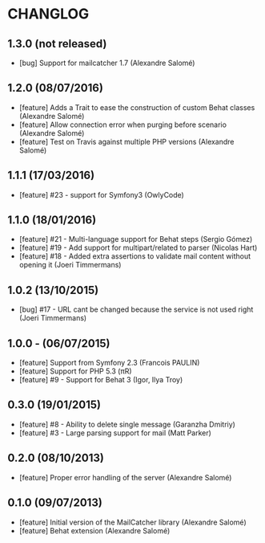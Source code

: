 # CHANGLOG

## 1.3.0 (not released)

- [bug] Support for mailcatcher 1.7 (Alexandre Salomé)

## 1.2.0 (08/07/2016)

* [feature] Adds a Trait to ease the construction of custom Behat classes (Alexandre Salomé)
* [feature] Allow connection error when purging before scenario (Alexandre Salomé)
* [feature] Test on Travis against multiple PHP versions (Alexandre Salomé)

## 1.1.1 (17/03/2016)

* [feature] #23 - support for Symfony3 (OwlyCode)

## 1.1.0 (18/01/2016)

* [feature] #21 - Multi-language support for Behat steps (Sergio Gómez)
* [feature] #19 - Add support for multipart/related to parser (Nicolas Hart)
* [feature] #18 - Added extra assertions to validate mail content without opening it (Joeri Timmermans)

## 1.0.2 (13/10/2015)

* [bug] #17 - URL cant be changed because the service is not used right (Joeri Timmermans)

## 1.0.0 - (06/07/2015)

* [feature] Support from Symfony 2.3 (Francois PAULIN)
* [feature] Support for PHP 5.3 (πR)
* [feature] #9 - Support for Behat 3 (Igor, Ilya Troy)

## 0.3.0 (19/01/2015)

* [feature] #8 - Ability to delete single message (Garanzha Dmitriy)
* [feature] #3 - Large parsing support for mail (Matt Parker)

## 0.2.0 (08/10/2013)

* [feature] Proper error handling of the server (Alexandre Salomé)

## 0.1.0 (09/07/2013)

* [feature] Initial version of the MailCatcher library (Alexandre Salomé)
* [feature] Behat extension (Alexandre Salomé)
